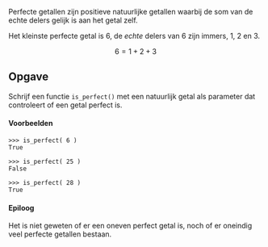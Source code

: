 Perfecte getallen zijn positieve natuurlijke getallen waarbij de som van de echte delers gelijk is aan het getal zelf.

Het kleinste perfecte getal is 6, de *echte* delers van 6 zijn immers, 1, 2 en 3.

$$
6 = 1 + 2 + 3
$$

## Opgave
Schrijf een functie `is_perfect()` met een natuurlijk getal als parameter dat controleert of een getal perfect is.

#### Voorbeelden
```
>>> is_perfect( 6 )
True
```
```
>>> is_perfect( 25 )
False
```
```
>>> is_perfect( 28 )
True
```

#### Epiloog
Het is niet geweten of er een oneven perfect getal is, noch of er oneindig veel perfecte getallen bestaan.